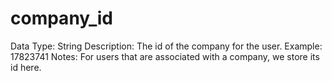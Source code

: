 # company_id

Data Type: String
Description: The id of the company for the user.
Example: 17823741
Notes: For users that are associated with a company, we store its id here.